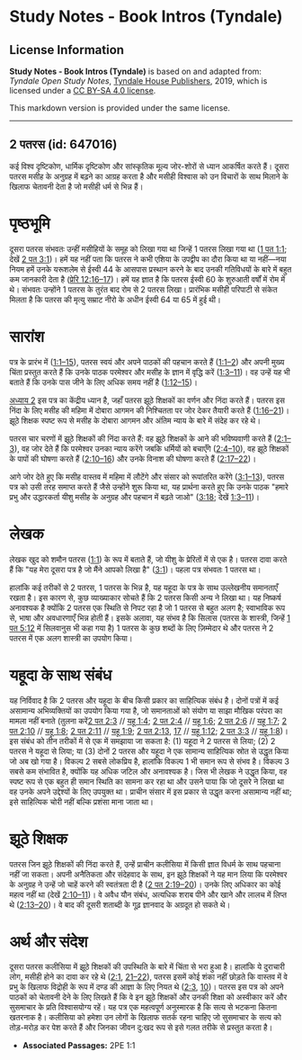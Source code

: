 # Study Notes - Book Intros (Tyndale)

## License Information

**Study Notes - Book Intros (Tyndale)** is based on and adapted from: _Tyndale Open Study Notes_, [Tyndale House Publishers](https://tyndaleopenresources.com/), 2019, which is licensed under a [CC BY-SA 4.0 license](https://creativecommons.org/licenses/by-sa/4.0/legalcode.en).

This markdown version is provided under the same license.



--------------------------------

## 2 पतरस (id: 647016)

कई विश्व दृष्टिकोण, धार्मिक दृष्टिकोण और सांस्कृतिक मूल्य जोर\-शोरों से ध्यान आकर्षित करते हैं। दूसरा पतरस मसीह के अनुग्रह में बढ़ने का आग्रह करता है और मसीही विश्वास को उन विचारों के साथ मिलाने के खिलाफ चेतावनी देता है जो मसीही धर्म से भिन्न हैं।

पृष्ठभूमि
=========

दूसरा पतरस संभवतः उन्हीं मसीहियों के समूह को लिखा गया था जिन्हें 1 पतरस लिखा गया था ([1 पत 1:1](https://ref.ly/1Pet1:1); देखें [2 पत 3:1](https://ref.ly/2Pet3:1))। हमें यह नहीं पता कि पतरस ने कभी एशिया के उपद्वीप का दौरा किया था या नहीं—नया नियम हमें उनके यरूशलेम से ईस्वी 44 के आसपास प्रस्थान करने के बाद उनकी गतिविधयों के बारे में बहुत कम जानकारी देता है ([प्रेरि 12:16–17](https://ref.ly/Acts12:16-Acts12:17))। हमें यह ज्ञात है कि पतरस ईस्वी 60 के शुरुआती वर्षों में रोम में थे। संभवतः उन्होंने 1 पतरस के तुरंत बाद रोम से 2 पतरस लिखा। प्रारंभिक मसीही परिपाटी से संकेत मिलता है कि पतरस की मृत्यु सम्राट नीरो के अधीन ईस्वी 64 या 65 में हुई थी।

सारांश
======

पत्र के प्रारंभ में ([1:1–15](https://ref.ly/2Pet1:1-2Pet1:15)), पतरस स्वयं और अपने पाठकों की पहचान करते हैं ([1:1–2](https://ref.ly/2Pet1:1-2Pet1:2)) और अपनी मुख्य चिंता प्रस्तुत करते हैं कि उनके पाठक परमेश्वर और मसीह के ज्ञान में वृद्धि करें ([1:3–11](https://ref.ly/2Pet1:3-2Pet1:11))। वह उन्हें यह भी बताते हैं कि उनके पास जीने के लिए अधिक समय नहीं है ([1:12–15](https://ref.ly/2Pet1:12-2Pet1:15))।

[अध्याय 2](https://ref.ly/2Pet2:1-2Pet2:22) इस पत्र का केंद्रीय ध्यान है, जहाँ पतरस झूठे शिक्षकों का वर्णन और निंदा करते हैं। पतरस इस निंदा के लिए मसीह की महिमा में दोबारा आगमन की निश्चितता पर जोर देकर तैयारी करते हैं ([1:16–21](https://ref.ly/2Pet1:16-2Pet1:21))। झूठे शिक्षक स्पष्ट रूप से मसीह के दोबारा आगमन और अंतिम न्याय के बारे में संदेह कर रहे थे।

पतरस चार चरणों में झूठे शिक्षकों की निंदा करते हैं: वह झूठे शिक्षकों के आने की भविष्यवाणी करते हैं ([2:1–3](https://ref.ly/2Pet2:1-2Pet2:3)), वह जोर देते हैं कि परमेश्वर उनका न्याय करेंगे जबकि धर्मियों को बचाएँगे ([2:4–10](https://ref.ly/2Pet2:4-2Pet2:10)), वह झूठे शिक्षकों के पापों की घोषणा करते हैं ([2:10–16](https://ref.ly/2Pet2:10-2Pet2:16)) और उनके विनाश की घोषणा करते हैं ([2:17–22](https://ref.ly/2Pet2:17-2Pet2:22))।

आगे जोर देते हुए कि मसीह वास्तव में महिमा में लौटेंगे और संसार को रूपांतरित करेंगे ([3:1–13](https://ref.ly/2Pet3:1-2Pet3:13)), पतरस पत्र को उसी तरह समाप्त करते हैं जैसे उन्होंने शुरू किया था, यह प्रार्थना करते हुए कि उनके पाठक "हमारे प्रभु और उद्धारकर्ता यीशु मसीह के अनुग्रह और पहचान में बढ़ते जाओ" ([3:18](https://ref.ly/2Pet3:18); देखें [1:3–11](https://ref.ly/2Pet1:3-2Pet1:11))।

लेखक
====

लेखक खुद को शमौन पतरस ([1:1](https://ref.ly/2Pet1:1)) के रूप में बताते हैं, जो यीशु के प्रेरितों में से एक है। पतरस दावा करते हैं कि "यह मेरा दूसरा पत्र है जो मैंने आपको लिखा है" ([3:1](https://ref.ly/2Pet3:1))। पहला पत्र संभवतः 1 पतरस था।

हालांकि कई तरीकों से 2 पतरस, 1 पतरस के भिन्न है, यह यहूदा के पत्र के साथ उल्लेखनीय समानताएँ रखता है। इस कारण से, कुछ व्याख्याकार सोचते हैं कि 2 पतरस किसी अन्य ने लिखा था। यह निष्कर्ष अनावश्यक है क्योंकि 2 पतरस एक स्थिति से निपट रहा है जो 1 पतरस से बहुत अलग है; स्वाभाविक रूप से, भाषा और अवधारणाएँ भिन्न होती हैं। इसके अलावा, यह संभव है कि सिलास (पतरस के शास्त्री, जिन्हें [1 पत 5:12](https://ref.ly/1Pet5:12) में सिलवानुस भी कहा गया है) 1 पतरस के कुछ शब्दों के लिए ज़िम्मेदार थे और पतरस ने 2 पतरस में एक अलग शास्त्री का उपयोग किया।

यहूदा के साथ संबंध
==================

यह निर्विवाद है कि 2 पतरस और यहूदा के बीच किसी प्रकार का साहित्यिक संबंध है। दोनों पत्रों में कई असामान्य अभिव्यक्तियों का उपयोग किया गया है, जो समानताओं को संयोग या साझा मौखिक परंपरा का मामला नहीं बनाते (तुलना करें[2 पत 2:3](https://ref.ly/2Pet2:3) // [यहू 1:4](https://ref.ly/Jude1:4); [2 पत 2:4](https://ref.ly/2Pet2:4) // [यहू 1:6](https://ref.ly/Jude1:6); [2 पत 2:6](https://ref.ly/2Pet2:6) // [यहू 1:7](https://ref.ly/Jude1:7); [2 पत 2:10](https://ref.ly/2Pet2:10) // [यहू 1:8](https://ref.ly/Jude1:8); [2 पत 2:11](https://ref.ly/2Pet2:11) // [यहू 1:9](https://ref.ly/Jude1:9); [2 पत 2:13](https://ref.ly/2Pet2:13), [17](https://ref.ly/2Pet2:17) // [यहू 1:12](https://ref.ly/Jude1:12); [2 पत 3:3](https://ref.ly/2Pet3:3) // [यहू 1:8](https://ref.ly/Jude1:8))। इस संबंध को तीन तरीकों में से एक में समझाया जा सकता है: (1\) यहूदा ने 2 पतरस से लिया; (2\) 2 पतरस ने यहूदा से लिया; या (3\) दोनों 2 पतरस और यहूदा ने एक सामान्य साहित्यिक स्रोत से उद्धृत किया जो अब खो गया है। विकल्प 2 सबसे लोकप्रिय है, हालांकि विकल्प 1 भी समान रूप से संभव है। विकल्प 3 सबसे कम संभावित है, क्योंकि यह अधिक जटिल और अनावश्यक है। जिस भी लेखक ने उद्धृत किया, वह स्पष्ट रूप से एक बहुत ही समान स्थिति का सामना कर रहा था और उसने पाया कि जो दूसरे ने लिखा था वह उनके अपने उद्देश्यों के लिए उपयुक्त था। प्राचीन संसार में इस प्रकार से उद्धृत करना असामान्य नहीं था; इसे साहित्यिक चोरी नहीं बल्कि प्रशंसा माना जाता था।

झूठे शिक्षक
===========

पतरस जिन झूठे शिक्षकों की निंदा करते हैं, उन्हें प्राचीन कलीसिया में किसी ज्ञात विधर्म के साथ पहचाना नहीं जा सकता। अपनी अनैतिकता और संदेहवाद के साथ, इन झूठे शिक्षकों ने यह मान लिया कि परमेश्वर के अनुग्रह ने उन्हें जो चाहें करने की स्वतंत्रता दी है ([2 पत 2:19–20](https://ref.ly/2Pet2:19-2Pet2:20))। उनके लिए अधिकार का कोई महत्व नहीं था (देखें [2:10–11](https://ref.ly/2Pet2:10-2Pet2:11))। वे अवैध यौन संबंध, अत्यधिक शराब पीने और खाने और लालच में लिप्त थे ([2:13–20](https://ref.ly/2Pet2:13-2Pet2:20))। वे बाद की दूसरी शताब्दी के गूढ़ ज्ञानवाद के अग्रदूत हो सकते थे।

अर्थ और संदेश
=============

दूसरा पतरस कलीसिया में झूठे शिक्षकों की उपस्थिति के बारे में चिंता से भरा हुआ है। हालांकि ये दुराचारी लोग, मसीही होने का दावा कर रहे थे ([2:1](https://ref.ly/2Pet2:1), [21–22](https://ref.ly/2Pet2:21-2Pet2:22)), पतरस इसमें कोई शंका नहीं छोड़ते कि वास्तव में वे प्रभु के खिलाफ विद्रोही के रूप में दण्ड की आज्ञा के लिए नियत थे ([2:3](https://ref.ly/2Pet2:3), [10](https://ref.ly/2Pet2:10))। पतरस इस पत्र को अपने पाठकों को चेतावनी देने के लिए लिखते हैं कि वे इन झूठे शिक्षकों और उनकी शिक्षा को अस्वीकार करें और सुसमाचार के प्रति विश्वासयोग्य रहें। यह पत्र एक महत्वपूर्ण अनुस्मारक है कि सत्य से भटकना कितना खतरनाक है। कलीसिया को हमेशा उन लोगों के खिलाफ सतर्क रहना चाहिए जो सुसमाचार के सत्य को तोड़\-मरोड़ कर पेश करते हैं और जिनका जीवन दु:खद रूप से इसे गलत तरीके से प्रस्तुत करता है।

* **Associated Passages:** 2PE 1:1

